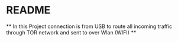 # README
**
 In this Project connection is from USB to route all incoming traffic through TOR network and sent to over Wlan (WIFI)
**
